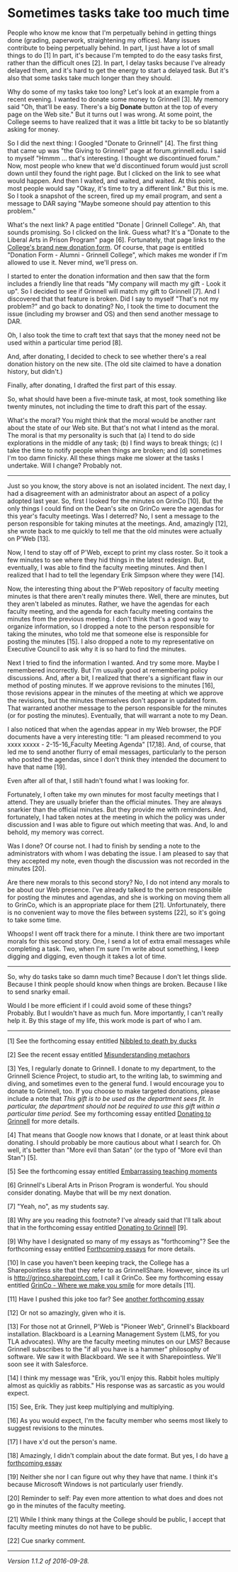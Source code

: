 Sometimes tasks take too much time
==================================

People who know me know that I'm perpetually behind in getting things done
(grading, paperwork, straightening my offices).  Many issues contribute
to being perpetually behind.  In part, I just have a lot of small things
to do [1] In part, it's because I'm tempted to do the easy tasks first,
rather than the difficult ones [2].  In part, I delay tasks because I've
already delayed them, and it's hard to get the energy to start a delayed
task.  But it's also that some tasks take much longer than they should.

Why do some of my tasks take too long?  Let's look at an example from a
recent evening.  I wanted to donate some money to Grinnell [3].  My
memory said "Oh, that'll be easy.  There's a big **Donate** button at
the top of every page on the Web site."  But it turns out I was wrong.
At some point, the College seems to have realized that it was a little
bit tacky to be so blatantly asking for money.  

So I did the next thing: I Googled "Donate to Grinnell" [4].  The first
thing that came up was "the Giving to Grinnell" page at forum.grinnell.edu.
I said to myself "Hmmm ... that's interesting.  I thought we discontinued
forum."  Now, most people who knew that we'd discontinued forum would
just scroll down until they found the right page.  But I clicked on the
link to see what would happen.  And then I waited, and waited, and waited.
At this point, most people would say "Okay, it's time to try a different
link."  But this is me.  So I took a snapshot of the screen, fired up
my email program, and sent a message to DAR saying "Maybe someone should
pay attention to this problem."

What's the next link?   A page entitled "Donate | Grinnell College".  Ah,
that sounds promising.  So I clicked on the link.  Guess what?  It's a
"Donate to the Liberal Arts in Prison Program" page [6].  Fortunately, that
page links to the [College's brand new donation
form](https://alumni.grinnell.edu/donate).  Of course, that page is
entitled "Donation Form - Alumni - Grinnell College", which makes me
wonder if I'm allowed to use it.  Never mind, we'll press on.

I started to enter the donation information and then saw that the 
form includes a friendly line that reads "My company will macth my
gift - Look it up".  So I decided to see if Grinnell will match my
gift to Grinnell [7].  And I discovered that that feature is broken.
Did I say to myself "That's not my problem?" and go back to donating?
No, I took the time to document the issue (including my browser and OS)
and then send another message to DAR.

Oh, I also took the time to craft text that says that the money need not
be used within a particular time period [8].

And, after donating, I decided to check to see whether there's a real
donation history on the new site.  (The old site claimed to have a 
donation history, but didn't.)

Finally, after donating, I drafted the first part of this essay.

So, what should have been a five-minute task, at most, took something like
twenty minutes, not including the time to draft this part of the essay.

What's the moral?  You might think that the moral would be another
rant about the state of our Web site.  But that's not what I intend as
the moral.  The moral is that my personality is such that (a) I tend to
do side explorations in the middle of any task; (b) I find ways to break
things; (c) I take the time to notify people when things are broken; and
(d) sometimes I'm too damn finicky.  All these things make me slower at
the tasks I undertake.  Will I change?  Probably not.

---

Just so you know, the story above is not an isolated incident.  The
next day, I had a disagreement with an administrator about an aspect
of a policy adopted last year.  So, first I looked for the minutes on
GrinCo [10].  But the only things I could find on the Dean's site on
GrinCo were the agendas for this year's faculty meetings.  Was I
deterred?  No, I sent a message to the person responsible for taking
minutes at the meetings.  And, amazingly [12], she wrote back to me 
quickly to tell me that the old minutes were actually on P'Web [13].

Now, I tend to stay off of P'Web, except to print my class roster.  So it
took a few minutes to see where they hid things in the latest redesign.
But, eventually, I was able to find the faculty meeting minutes.  And then
I realized that I had to tell the legendary Erik Simpson where they were
[14].

Now, the interesting thing about the P'Web repository of faculty meeting
minutes is that there aren't really minutes there.  Well, there are
minutes, but they aren't labeled as minutes.  Rather, we have the agendas
for each faculty meeting, and the agenda for each faculty meeting contains
the minutes from the previous meeting.  I don't think that's a good
way to organize information, so I dropped a note to the person responsible
for taking the minutes, who told me that someone else is responsible for
posting the minutes [15].  I also dropped a note to my representative on
Executive Council to ask why it is so hard to find the minutes.

Next I tried to find the information I wanted.  And try some more.
Maybe I remembered incorrectly.  But I'm usually good at remembering
policy discussions.  And, after a bit, I realized that there's a
significant flaw in our method of posting minutes.  If we approve
revisions to the minutes [16], those revisions appear in the minutes
of the meeting at which we approve the revisions, but the minutes
themselves don't appear in updated form.  That warranted another message
to the person responsible for the minutes (or for posting the minutes).
Eventually, that will warrant a note to my Dean.

I also noticed that when the agendas appear in my Web browser, the PDF
documents have a very interesting title: "I am pleased recommend to
you xxxx xxxxx - 2-15-16_Faculty Meeting Agenda" [17,18].  And, of course,
that led me to send another flurry of email messages, particularly to
the person who posted the agendas, since I don't think they intended
the document to have that name [19].  

Even after all of that, I still hadn't found what I was looking for.

Fortunately, I often take my own minutes for most faculty meetings
that I attend.  They are usually briefer than the official minutes.
They are always snarkier than the official minutes.  But they provide
me with reminders.  And, fortunately, I had taken notes at the meeting
in which the policy was under discussion and I was able to figure out
which meeting that was.  And, lo and behold, my memory was correct.

Was I done?  Of course not.  I had to finish by sending a note to the
administrators with whom I was debating the issue.  I am pleased to say
that they accepted my note, even though the discussion was not recorded
in the minutes [20].

Are there new morals to this second story?  No, I do not intend any
morals to be about our Web presence.  I've already talked to the person
responsible for posting the minutes and agendas, and she is working
on moving them all to GrinCo, which is an appropriate place for them
[21].  Unfortunately, there is no convenient way to move the files
between systems [22], so it's going to take some time.

Whoops!  I went off track there for a minute.  I think there are two
important morals for this second story.  One, I send a lot of extra
email messages while completing a task.  Two, when I'm sure I'm write
about something, I keep digging and digging, even though it takes a
lot of time.

---

So, why do tasks take so damn much time?  Because I don't let things
slide.  Because I think people should know when things are broken.
Because I like to send snarky email.  

Would I be more efficient if I could avoid some of these things?  
Probably.  But I wouldn't have as much fun.  More importantly, I
can't really help it.  By this stage of my life, this work mode is
part of who I am.

---

[1] See the forthcoming essay entitled [Nibbled to death by ducks](nibbled-to-death-by-ducks.html)

[2] See the recent essay entitled [Misunderstanding metaphors](misunderstanding-metaphors.html)

[3] Yes, I regularly donate to Grinnell.  I donate to my department, to the
Grinnell Science Project, to studio art, to the writing lab, to swimming
and diving, and sometimes even to the general fund.  I would encourage you
to donate to Grinnell, too.  If you choose to make targeted donations,
please include a note that *This gift is to be used as the department
sees fit.  In particular, the department should not be required to use
this gift within a particular time period.*  See my forthcoming essay
entitled [Donating to Grinnell](donating-to-grinnell.html) for more
details.

[4] That means that Google now knows that I donate, or at least think about
donating.  I should probably be more cautious about what I search for.
Oh well, it's better than "More evil than Satan" (or the typo of "More
evil than Stan") [5].

[5] See the forthcoming essay entitled [Embarrassing teaching
moments](embarrassing-teaching-moments.html)

[6] Grinnell's Liberal Arts in Prison Program is wonderful.  You should
consider donating.  Maybe that will be my next donation.

[7] "Yeah, no", as my students say.

[8] Why are you reading this footnote?  I've already said that
I'll talk about that in the forthcoming essay entitled [Donating to
Grinnell](donating-to-grinnell.html) [9].

[9] Why have I designated so many of my essays as "forthcoming"?  See the
forthcoming essay entitled [Forthcoming essays](forthcoming-essays.html)
for more details.

[10] In case you haven't been keeping track, the College has a
Sharepointless site that they refer to as GrinnellShare.  However, since
its url is <http://grinco.sharepoint.com>, I call it GrinCo.  See my
forthcoming essay entitled [GrinCo - Where we make you smile](grinco.html)
for more details [11].

[11] Have I pushed this joke too far?  See [another forthcoming essay](beating-a-dead-horse.html) 

[12] Or not so amazingly, given who it is.

[13] For those not at Grinnell, P'Web is "Pioneer Web", Grinnell's
Blackboard installation.  Blackboard is a Learning Management System
(LMS, for you TLA advocates).  Why are the faculty meeting minutes on
our LMS?  Because Grinnell subscribes to the "if all you have is a hammer"
philosophy of software.  We saw it with Blackboard.  We see it with
Sharepointless.  We'll soon see it with Salesforce.

[14] I think my message was "Erik, you'll enjoy this.  Rabbit holes
multiply almost as quickliy as rabbits."  His response was as 
sarcastic as you would expect.

[15] See, Erik.  They just keep multiplying and multiplying.

[16] As you would expect, I'm the faculty member who seems most likely
to suggest revisions to the minutes.

[17] I have x'd out the person's name.

[18] Amazingly, I didn't complain about the date format.  But yes, I
do have [a forthcoming essay](representing-dates-and-times.html)

[19] Neither she nor I can figure out why they have that name.  I think
it's because Microsoft Windows is not particularly user friendly.

[20] Reminder to self: Pay even more attention to what does and does
not go in the minutes of the faculty meeting.

[21] While I think many things at the College should be public, I accept
that faculty meeting minutes do not have to be public.

[22] Cue snarky comment.

---

*Version 1.1.2 of 2016-09-28.*
